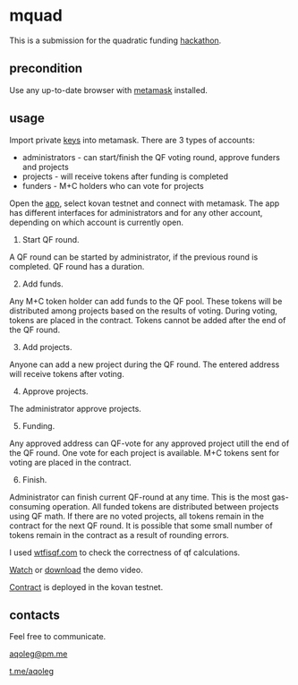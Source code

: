 # mquad

This is a submission for the quadratic funding [hackathon](https://gitcoin.co/issue/MPlus4Climate/MPlusToolKit/3/100023836).

## precondition

Use any up-to-date browser with [metamask](https://metamask.io) installed.

## usage

Import private [keys](https://github.com/aqoleg/mquad/blob/master/keys) into metamask.
There are 3 types of accounts:
* administrators - can start/finish the QF voting round, approve funders and projects
* projects - will receive tokens after funding is completed
* funders - M+C holders who can vote for projects

Open the [app](https://aqoleg.github.io/mquad/), select kovan testnet and connect with metamask.
The app has different interfaces for administrators and for any other account, depending on which account is currently open.

1. Start QF round.

A QF round can be started by administrator, if the previous round is completed. QF round has a duration.

2. Add funds.

Any M+C token holder can add funds to the QF pool. These tokens will be distributed among projects based on the results of voting. During voting, tokens are placed in the contract. Tokens cannot be added after the end of the QF round.

3. Add projects.

Anyone can add a new project during the QF round. The entered address will receive tokens after voting.

4. Approve projects.

The administrator approve projects.

5. Funding.

Any approved address can QF-vote for any approved project utill the end of the QF round. One vote for each project is available. M+C tokens sent for voting are placed in the contract.

6. Finish.

Administrator can finish current QF-round at any time. This is the most gas-consuming operation. All funded tokens are distributed between projects using QF math. If there are no voted projects, all tokens remain in the contract for the next QF round. It is possible that some small number of tokens remain in the contract as a result of rounding errors.

I used [wtfisqf.com](https://wtfisqf.com) to check the correctness of qf calculations.

[Watch](https://aqoleg.github.io/mquad/docs/index.html) or [download](https://github.com/aqoleg/mquad/raw/master/docs/video.mp4) the demo video.

[Contract](https://kovan.etherscan.io/address/0x04151a909061d37daa770b9dd65db1c9bb830249) is deployed in the kovan testnet.

## contacts

Feel free to communicate.

aqoleg@pm.me

[t.me/aqoleg](https://t.me/aqoleg)